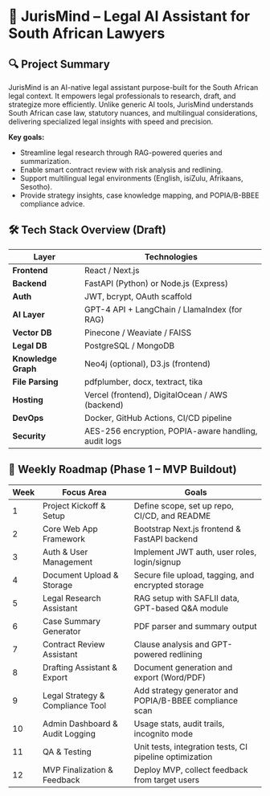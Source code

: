 # 📄 JurisMind – Legal AI Assistant for South African Lawyers

## 🔍 Project Summary

JurisMind is an AI-native legal assistant purpose-built for the South African legal context. It empowers legal professionals to research, draft, and strategize more efficiently. Unlike generic AI tools, JurisMind understands South African case law, statutory nuances, and multilingual considerations, delivering specialized legal insights with speed and precision.

**Key goals:**
- Streamline legal research through RAG-powered queries and summarization.
- Enable smart contract review with risk analysis and redlining.
- Support multilingual legal environments (English, isiZulu, Afrikaans, Sesotho).
- Provide strategy insights, case knowledge mapping, and POPIA/B-BBEE compliance advice.

## 🛠 Tech Stack Overview (Draft)

| Layer             | Technologies                                            |
|------------------|---------------------------------------------------------|
| **Frontend**     | React / Next.js                                         |
| **Backend**      | FastAPI (Python) or Node.js (Express)                  |
| **Auth**         | JWT, bcrypt, OAuth scaffold                             |
| **AI Layer**     | GPT-4 API + LangChain / LlamaIndex (for RAG)            |
| **Vector DB**    | Pinecone / Weaviate / FAISS                             |
| **Legal DB**     | PostgreSQL / MongoDB                                    |
| **Knowledge Graph** | Neo4j (optional), D3.js (frontend)                   |
| **File Parsing** | pdfplumber, docx, textract, tika                        |
| **Hosting**      | Vercel (frontend), DigitalOcean / AWS (backend)         |
| **DevOps**       | Docker, GitHub Actions, CI/CD pipeline                  |
| **Security**     | AES-256 encryption, POPIA-aware handling, audit logs    |

## 📆 Weekly Roadmap (Phase 1 – MVP Buildout)

| Week | Focus Area                      | Goals                                                          |
|------|----------------------------------|----------------------------------------------------------------|
| 1    | Project Kickoff & Setup          | Define scope, set up repo, CI/CD, and README                   |
| 2    | Core Web App Framework           | Bootstrap Next.js frontend & FastAPI backend                   |
| 3    | Auth & User Management           | Implement JWT auth, user roles, login/signup                   |
| 4    | Document Upload & Storage        | Secure file upload, tagging, and encrypted storage             |
| 5    | Legal Research Assistant         | RAG setup with SAFLII data, GPT-based Q&A module               |
| 6    | Case Summary Generator           | PDF parser and summary output                                  |
| 7    | Contract Review Assistant        | Clause analysis and GPT-powered redlining                      |
| 8    | Drafting Assistant & Export      | Document generation and export (Word/PDF)                      |
| 9    | Legal Strategy & Compliance Tool | Add strategy generator and POPIA/B-BBEE compliance scan        |
| 10   | Admin Dashboard & Audit Logging  | Usage stats, audit trails, incognito mode                      |
| 11   | QA & Testing                     | Unit tests, integration tests, CI pipeline optimization        |
| 12   | MVP Finalization & Feedback      | Deploy MVP, collect feedback from target users                 |
